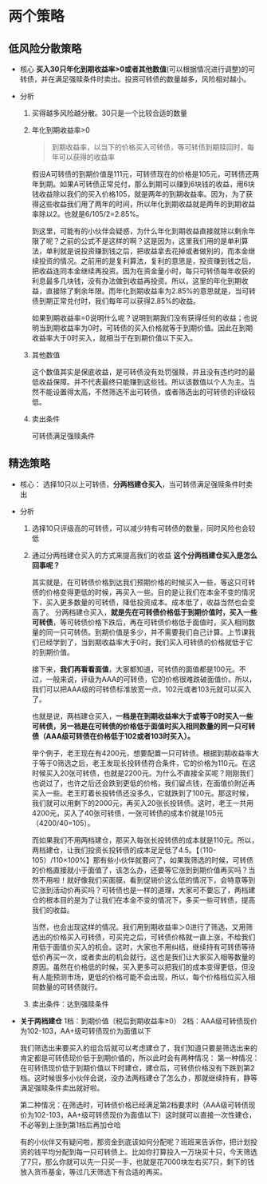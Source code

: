 # 两个策略

## 低风险分散策略

- 核心
  **买入30只年化到期收益率>0或者其他数值**(可以根据情况进行调整)的可转债，并在满足强赎条件时卖出。投资可转债的数量越多，风险相对越小。

- 分析

  1. 买得越多风险越分散。30只是一个比较合适的数量

  2. 年化到期收益率>0

     > 到期收益率，以当下的价格买入可转债，等可转债到期赎回时，每年可以获得的收益率

     

     假设A可转债的到期价值是111元，可转债现在的价格是105元，可转债还两年到期。如果A可转债正常兑付，那么到期可以赚到6块钱的收益，用6块钱收益除以我们的买入价格105，就是两年的到期收益率。因为，为了获得这些收益我们用了两年的时间，所以年化到期收益就是两年的到期收益率除以2。也就是6/105/2=2.85%。

     到这里，可能有的小伙伴会疑惑，为什么年化到期收益直接就除以剩余年限了呢？之前的公式不是这样的啊？这是因为，这里我们用的是单利算法，单利就是说投资赚到钱之后，把收益拿去花掉或者做别的，而本金继续投资的情况。之前用的是复利算法，复利的意思是，投资赚到钱之后，把收益连同本金继续再投资。因为在资金量小时，每只可转债每年收获的利息最多几块钱，没有办法做到收益再投资。所以，这里的年化到期收益，直接除了剩余年限。而年化到期收益率为2.85%的意思就是，当可转债到期正常兑付时，我们每年可以获得2.85%的收益。

     如果到期收益率=0说明什么呢？说明到期我们没有获得任何的收益；也说明当到期收益率为0时，可转债的买入价格就等于到期价值。因此在到期收益率大于0时买入，就相当于在到期价值以下买入。

  3. 其他数值

     这个数值其实是保底收益，是可转债没有处罚强赎，并且没有违约时的最低收益保障。并不代表最终只能赚到这些钱。所以该数值以个人为主。当然不能设置得太高，不然筛选不出可转债，或者筛选出的可转债的评级较低。

  4. 卖出条件

     可转债满足强赎条件

## 精选策略

- 核心：
  选择10只以上可转债，**分两档建仓买入**，当可转债满足强赎条件时卖出

- 分析

  1. 选择10只评级高的可转债，可以减少持有可转债的数量，同时风险也会较低

  2. 通过分两档建仓买入的方式来提高我们的收益
     **这个分两档建仓买入是怎么回事呢？**

      其实就是，在可转债价格到达我们预期价格的时候买入一些，等这只可转债的价格变得更低的时候，再买入一些。目的是让我们在本金不变的情况下，买入更多数量的可转债，降低投资成本。成本低了，收益当然也会变高了。 分两档建仓买入，**就是先在可转债价格低于到期价值时，买入一些可转债**，等可转债价格下跌后，再在可转债价格低于面值时，买入相同数量的同一只可转债。到期价值是多少，并不需要我们自己计算。上节课我们已经学到了，当到期收益率大于0时，我们买入可转债的价格就低于它的到期价值。

      接下来，**我们再看看面值**，大家都知道，可转债的面值都是100元。不过，一般来说，评级为AAA的可转债，它的价格很难跌破面值价。所以，我们可以把AAA级的可转债标准放宽一点，102元或者103元就可以买入了。

      也就是说，两档建仓买入，**一档是在到期收益率大于或等于0时买入一些可转债，另一档是在可转债的价格低于面值时买入相同数量的同一只可转债（AAA级可转债在价格低于102或者103时买入）。**

      举个例子，老王现在有4200元，想要配置一只可转债。根据到期收益率大于等于0筛选之后，老王发现长投转债符合条件，它的价格为110元。在这时候买入20张可转债，也就是2200元。为什么不直接全买呢？刚刚我们也说过了，也许之后还会跌到更低的价格，我们留点钱，在面值价附近再买入一些。老王盯着长投转债还没多久，它就跌到了100元。那这时候，我们就可以用剩下的2000元，再买入20张长投转债。这时，老王一共用4200元，买入了40张可转债，一张可转债的成本价就是105元（4200/40=105）。

      而如果我们不用两档建仓，那买入每张长投转债的成本就是110元。所以，两档建仓，让我们投资长投转债的成本足足低了4.5。【（110-105）/110×100%】那有些小伙伴就要问了，如果我筛选的时候，可转债的价格直接就小于面值了，该怎么办，还要等它涨到到期价值再买吗？当然不用啦！就好像我们买面膜，看到促销价这么低的情况下，会特意等到它涨到活动价再买吗？可转债也是一样的道理，大家可不要忘了，两档建仓的根本目的是为了让我们在本金不变的情况下，多买一些可转债，提高我们的收益。

      当然，也会出现这样的情况。我们用到期收益率＞0进行了筛选，又用筛选出的价格买入可转债，可买完之后，可转债价格就一直上涨，不给我们用低于面值价买入的机会。这时，大家也不用纠结，继续持有可转债等待低价再买一次，或者卖出的机会就行。这也是我们让大家买入相等数量的原因。虽然在价格低的时候，买入更多可以把我们的成本变得更低，但没有人能预测市场，更低的价格可能不会出现，所以，每个价格档位买入相同数量的可转债就行。

  3. 卖出条件：达到强赎条件

- **关于两档建仓**
  1档：到期价值（税后到期收益率≥0）
  2档：AAA级可转债现价为102-103，AA+级可转债现价为面值以下

  我们筛选出来要买入的组合后就可以考虑建仓了，我们知道只要是筛选出来的肯定都是可转债现价低于到期价值的，所以此时会有两种情况：
  第一种情况：在可转债现价低于到期价值以下时建仓，建仓后，可转债价格没有下跌到第2档。这时候很多小伙伴会说，没办法两档建仓了怎么办，那就继续持有，静等满足强赎条件卖出就好啦。

  第二种情况：在筛选时，可转债价格已经满足第2档要求时（AAA级可转债现价为102-103，AA+级可转债现价为面值以下）这时就可以直接一次性建仓，不必等到上涨到第1档后再加仓哈

  有的小伙伴又有疑问啦，那资金到底该如何分配呢？班班来告诉你，把计划投资的钱平均分配到每一只可转债上。比如你打算投入一万块买十只，今天筛选了7只，那么你就可以先一只买一手，也就是花7000块左右买7只，剩下的钱放入货币基金，等过几天筛选下有合适的再买。